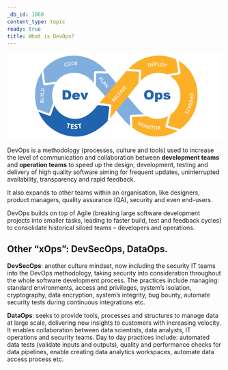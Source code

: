```yaml
---
_db_id: 1060
content_type: topic
ready: true
title: What is DevOps?
---
```


![](./devops-logo.png)

DevOps is a methodology (processes, culture and tools) used to increase the level of communication and collaboration between **development teams** and **operation teams** to speed up the design, development, testing and delivery of high quality software aiming for frequent updates, uninterrupted availability, transparency and rapid feedback.

It also expands to other teams within an organisation, like designers, product managers, quality assurance (QA), security and even end-users.

DevOps builds on top of Agile (breaking large software development projects into smaller tasks, leading to faster build, test and feedback cycles) to consolidate historical siloed teams – developers and operations.

## Other “xOps”: DevSecOps, DataOps.

**DevSecOps**: another culture mindset, now including the security IT teams into the DevOps methodology, taking security into consideration throughout the whole software development process. The practices include managing: standard environments, access and privileges, system’s isolation, cryptography, data encryption, system’s integrity, bug bounty, automate security tests during continuous integrations etc.

**DataOps**: seeks to provide tools, processes and structures to manage data at large scale, delivering new insights to customers with increasing velocity. It enables collaboration between data scientists, data analysts, IT operations and security teams. Day to day practices include: automated data tests (validate inputs and outputs), quality and performance checks for data pipelines, enable creating data analytics workspaces, automate data access process etc.